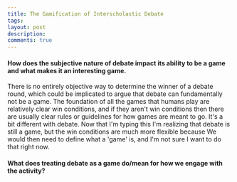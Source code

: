 ```yaml
---
title: The Gamification of Interscholastic Debate
tags:
layout: post
description: 
comments: true
---
```


#### How does the subjective nature of debate impact its ability to be a game and what makes it an interesting game. 

There is no entirely objective way to determine the winner of a debate round, which could be implicated to argue that debate can fundamentally not be a game. The foundation of all the games that humans play are relatively clear win conditions, and if they aren't win conditions then there are usually clear rules or guidelines for how games are meant to go. It's a bit different with debate. Now that I'm typing this I'm realizing that debate is still a game, but the win conditions are much more flexible because  We would then need to define what a 'game' is, and I'm not sure I want to do that right now. 

#### What does treating debate as a game do/mean for how we engage with the activity? 





